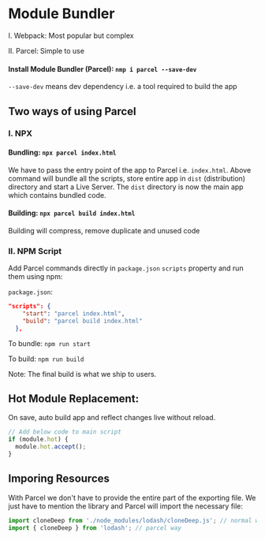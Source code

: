# Module Bundler

I. Webpack: Most popular but complex

II. Parcel: Simple to use

#### Install Module Bundler (Parcel): `nmp i parcel --save-dev`

`--save-dev` means dev dependency i.e. a tool required to build the app

## Two ways of using Parcel

### I. NPX

#### Bundling: `npx parcel index.html`

We have to pass the entry point of the app to Parcel i.e. `index.html`. Above command will bundle all the scripts, store entire app in `dist` (distribution) directory and start a Live Server.
The `dist` directory is now the main app which contains bundled code.

#### Building: `npx parcel build index.html`

Building will compress, remove duplicate and unused code

### II. NPM Script

Add Parcel commands directly in `package.json` `scripts` property and run them using npm:

`package.json`:

```json
"scripts": {
    "start": "parcel index.html",
    "build": "parcel build index.html"
  },
```

To bundle: `npm run start`

To build: `npm run build`

Note: The final build is what we ship to users.

## Hot Module Replacement:

On save, auto build app and reflect changes live without reload.

```js
// Add below code to main script
if (module.hot) {
  module.hot.accept();
}
```

## Imporing Resources

With Parcel we don't have to provide the entire part of the exporting file. We just have to mention the library and Parcel will import the necessary file:

```js
import cloneDeep from './node_modules/lodash/cloneDeep.js'; // normal way
import { cloneDeep } from 'lodash'; // parcel way
```
